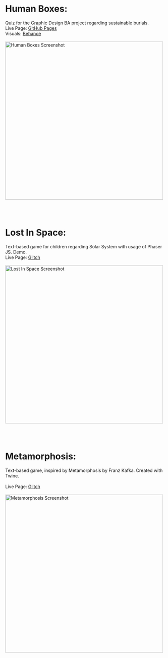 

# Human Boxes: <br>
Quiz for the Graphic Design BA project regarding sustainable burials. <br>
Live Page: [GitHub Pages](https://makikooni.github.io/JavaScript/)<br>
Visuals: [Behance](https://www.behance.net/gallery/162375521/Human-boxes) <br> <br>
<img src="https://github.com/user-attachments/assets/005eb8fc-9b81-4c4e-8f7b-5e2afc6d1f2b" alt="Human Boxes Screenshot" width="500"/>

<br><br>

# Lost In Space: 
Text-based game for children regarding Solar System with usage of Phaser JS. Demo. <br>
Live Page: [Glitch](https://lost-in-space-game.glitch.me/) <br> <br>
<img src="https://github.com/user-attachments/assets/6f906da2-c07c-405c-8237-8aaccc33b7bb" alt="Lost In Space Screenshot" width="500"/>

<br><br>

# Metamorphosis: <br>
Text-based game, inspired by Metamorphosis by Franz Kafka. Created with Twine. <br><br>
Live Page: [Glitch](⁦https://metamorphosis-unit3cc.glitch.me⁩/) <br> <br>
<img src="https://github.com/user-attachments/assets/e4845c85-898f-422b-9e2b-535b08f5d370" alt="Metamorphosis Screenshot" width="500"/>

<br><br>
